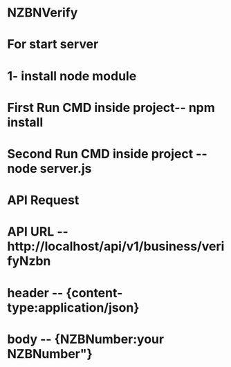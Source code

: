 # NZBNVerify

# For start server 
# 1- install node module 
# First Run CMD inside project-- npm install
# Second Run CMD inside project -- node server.js

# API Request
# API URL -- http://localhost/api/v1/business/verifyNzbn
# header -- {content-type:application/json}
# body -- {NZBNumber:your NZBNumber"}